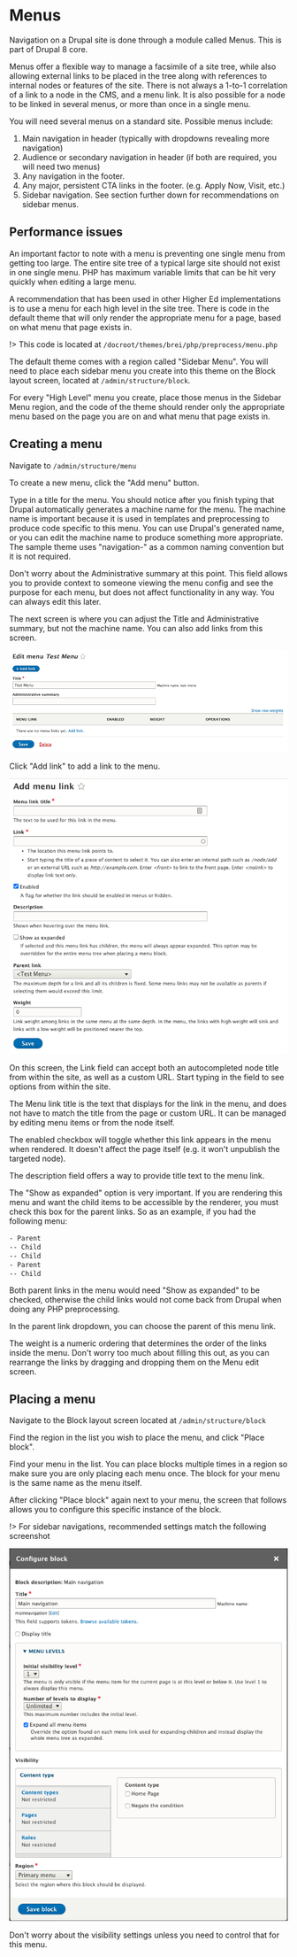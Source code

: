 # Menus

Navigation on a Drupal site is done through a module called Menus. This is part of Drupal 8 core. 

Menus offer a flexible way to manage a facsimile of a site tree, while also allowing external links to be placed in the tree along with references to internal nodes or features of the site. There is not always a 1-to-1 correlation of a link to a node in the CMS, and a menu link. It is also possible for a node to be linked in several menus, or more than once in a single menu.

You will need several menus on a standard site. Possible menus include:

1. Main navigation in header (typically with dropdowns revealing more navigation)
2. Audience or secondary navigation in header (if both are required, you will need two menus)
3. Any navigation in the footer.
4. Any major, persistent CTA links in the footer. (e.g. Apply Now, Visit, etc.)
5. Sidebar navigation. See section further down for recommendations on sidebar menus.

## Performance issues

An important factor to note with a menu is preventing one single menu from getting too large. The entire site tree of a typical large site should not exist in one single menu. PHP has maximum variable limits that can be hit very quickly when editing a large menu.

A recommendation that has been used in other Higher Ed implementations is to use a menu for each high level in the site tree. There is code in the default theme that will only render the appropriate menu for a page, based on what menu that page exists in. 

!> This code is located at `/docroot/themes/brei/php/preprocess/menu.php`

The default theme comes with a region called "Sidebar Menu". You will need to place each sidebar menu you create into this theme on the Block layout screen, located at `/admin/structure/block`.

For every "High Level" menu you create, place those menus in the Sidebar Menu region, and the code of the theme should render only the appropriate menu based on the page you are on and what menu that page exists in.

## Creating a menu

Navigate to `/admin/structure/menu`

To create a new menu, click the "Add menu" button.

Type in a title for the menu. You should notice after you finish typing that Drupal automatically generates a machine name for the menu. The machine name is important because it is used in templates and preprocessing to produce code specific to this menu. You can use Drupal's generated name, or you can edit the machine name to produce something more appropriate. The sample theme uses "navigation-" as a common naming convention but it is not required.

Don't worry about the Administrative summary at this point. This field allows you to provide context to someone viewing the menu config and see the purpose for each menu, but does not affect functionality in any way. You can always edit this later.

The next screen is where you can adjust the Title and Administrative summary, but not the machine name. You can also add links from this screen.

![The menu edit screen](../_media/menu1.png)

Click "Add link" to add a link to the menu.

![The add menu link screen](../_media/menulink1.png)

On this screen, the Link field can accept both an autocompleted node title from within the site, as well as a custom URL. Start typing in the field to see options from within the site.

The Menu link title is the text that displays for the link in the menu, and does not have to match the title from the page or custom URL. It can be managed by editing menu items or from the node itself.

The enabled checkbox will toggle whether this link appears in the menu when rendered. It doesn't affect the page itself (e.g. it won't unpublish the targeted node).

The description field offers a way to provide title text to the menu link.

The "Show as expanded" option is very important. If you are rendering this menu and want the child items to be accessible by the renderer, you must check this box for the parent links. So as an example, if you had the following menu:

    - Parent
    -- Child
    -- Child
    - Parent
    -- Child

Both parent links in the menu would need "Show as expanded" to be checked, otherwise the child links would not come back from Drupal when doing any PHP preprocessing.

In the parent link dropdown, you can choose the parent of this menu link.

The weight is a numeric ordering that determines the order of the links inside the menu. Don't worry too much about filling this out, as you can rearrange the links by dragging and dropping them on the Menu edit screen.

## Placing a menu

Navigate to the Block layout screen located at `/admin/structure/block`

Find the region in the list you wish to place the menu, and click "Place block".

Find your menu in the list. You can place blocks multiple times in a region so make sure you are only placing each menu once. The block for your menu is the same name as the menu itself. 

After clicking "Place block" again next to your menu, the screen that follows allows you to configure this specific instance of the block.

!> For sidebar navigations, recommended settings match the following screenshot

![Place a block in a region](../_media/placeblock1.png)

Don't worry about the visibility settings unless you need to control that for this menu.

